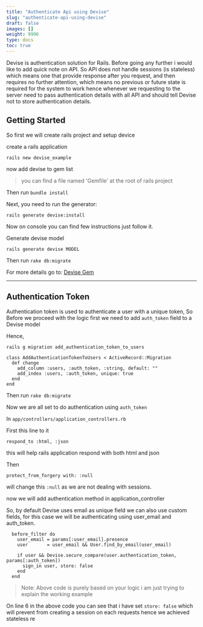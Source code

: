 ```yaml
---
title: "Authenticate Api using Devise"
slug: "authenticate-api-using-devise"
draft: false
images: []
weight: 9996
type: docs
toc: true
---
```


Devise is authentication solution for Rails. Before going any further i would like to add quick note on API. So API does not handle sessions (is stateless) which means one that provide response after you request, and then requires no further attention, which means no previous or future state is required for the system to work hence whenever we requesting to the server need to pass authentication details with all API and should tell Devise not to store authentication details.

## Getting Started
So first we will create rails project and setup device


create a rails application

    rails new devise_example

now add devise to gem list 

> you can find a file named 'Gemfile' at the root of rails project

Then run `bundle install`

Next, you need to run the generator:

    rails generate devise:install

Now on console you can find few instructions just follow it.

Generate devise model 

    rails generate devise MODEL


Then run `rake db:migrate`

For more details go to: [Devise Gem][1]

----------
## Authentication Token ##
Authentication token is used to authenticate a user with a unique token, So
Before we proceed with the logic first we need to add `auth_token` field to a Devise model

Hence,

    rails g migration add_authentication_token_to_users

    class AddAuthenticationTokenToUsers < ActiveRecord::Migration
      def change
        add_column :users, :auth_token, :string, default: ""
        add_index :users, :auth_token, unique: true
      end
    end

Then run `rake db:migrate`

Now we are all set to do authentication using `auth_token` 

In `app/controllers/application_controllers.rb`

First this line to it

    respond_to :html, :json 

this will help rails application respond with both html and json

Then 

    protect_from_forgery with: :null

will change this `:null` as we are not dealing with sessions.

now we will add authentication method in application_controller

So, by default Devise uses email as unique field we can also use custom fields, for this case we will be authenticating using user_email and auth_token.  

      before_filter do
        user_email = params[:user_email].presence
        user       = user_email && User.find_by_email(user_email)

        if user && Devise.secure_compare(user.authentication_token, params[:auth_token])
          sign_in user, store: false
        end
      end
> Note: Above code is purely based on your logic i am just trying to explain the working example

On line 6 in the above code you can see that i have set `store: false` which will prevent from creating a session on each requests hence we achieved stateless re



 

  [1]: https://github.com/plataformatec/devise#getting-started

